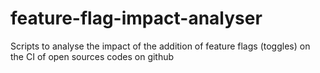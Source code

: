 # feature-flag-impact-analyser
Scripts to analyse the impact of the addition of feature flags (toggles) on the CI of open sources codes on github
